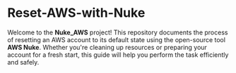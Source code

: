 # Reset-AWS-with-Nuke
Welcome to the **Nuke_AWS** project! This repository documents the process of resetting an AWS account to its default state using the open-source tool **AWS Nuke**. Whether you're cleaning up resources or preparing your account for a fresh start, this guide will help you perform the task efficiently and safely. 
